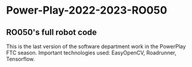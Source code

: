# Power-Play-2022-2023-RO050

## RO050's full robot code

This is the last version of the software department work in the PowerPlay FTC season.
Important technologies used: EasyOpenCV, Roadrunner, Tensorflow.
